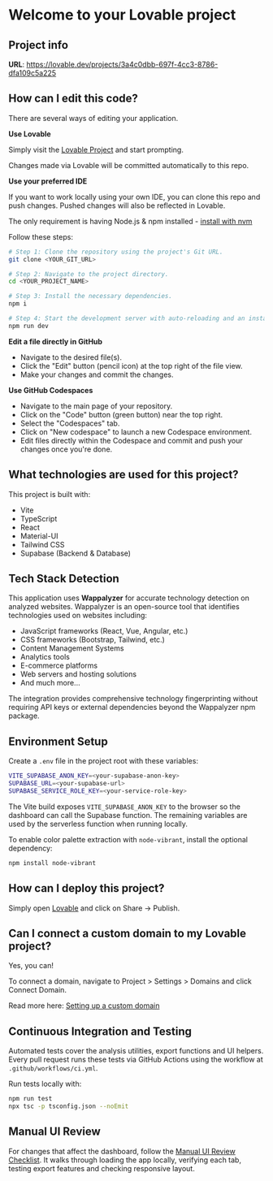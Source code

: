 
# Welcome to your Lovable project

## Project info

**URL**: https://lovable.dev/projects/3a4c0dbb-697f-4cc3-8786-dfa109c5a225

## How can I edit this code?

There are several ways of editing your application.

**Use Lovable**

Simply visit the [Lovable Project](https://lovable.dev/projects/3a4c0dbb-697f-4cc3-8786-dfa109c5a225) and start prompting.

Changes made via Lovable will be committed automatically to this repo.

**Use your preferred IDE**

If you want to work locally using your own IDE, you can clone this repo and push changes. Pushed changes will also be reflected in Lovable.

The only requirement is having Node.js & npm installed - [install with nvm](https://github.com/nvm-sh/nvm#installing-and-updating)

Follow these steps:

```sh
# Step 1: Clone the repository using the project's Git URL.
git clone <YOUR_GIT_URL>

# Step 2: Navigate to the project directory.
cd <YOUR_PROJECT_NAME>

# Step 3: Install the necessary dependencies.
npm i

# Step 4: Start the development server with auto-reloading and an instant preview.
npm run dev
```

**Edit a file directly in GitHub**

- Navigate to the desired file(s).
- Click the "Edit" button (pencil icon) at the top right of the file view.
- Make your changes and commit the changes.

**Use GitHub Codespaces**

- Navigate to the main page of your repository.
- Click on the "Code" button (green button) near the top right.
- Select the "Codespaces" tab.
- Click on "New codespace" to launch a new Codespace environment.
- Edit files directly within the Codespace and commit and push your changes once you're done.

## What technologies are used for this project?

This project is built with:

- Vite
- TypeScript
- React
- Material-UI
- Tailwind CSS
- Supabase (Backend & Database)

## Tech Stack Detection

This application uses **Wappalyzer** for accurate technology detection on analyzed websites. Wappalyzer is an open-source tool that identifies technologies used on websites including:

- JavaScript frameworks (React, Vue, Angular, etc.)
- CSS frameworks (Bootstrap, Tailwind, etc.)
- Content Management Systems
- Analytics tools
- E-commerce platforms
- Web servers and hosting solutions
- And much more...

The integration provides comprehensive technology fingerprinting without requiring API keys or external dependencies beyond the Wappalyzer npm package.

## Environment Setup

Create a `.env` file in the project root with these variables:

```sh
VITE_SUPABASE_ANON_KEY=<your-supabase-anon-key>
SUPABASE_URL=<your-supabase-url>
SUPABASE_SERVICE_ROLE_KEY=<your-service-role-key>
```

The Vite build exposes `VITE_SUPABASE_ANON_KEY` to the browser so the dashboard can call the Supabase function. The remaining variables are used by the serverless function when running locally.

To enable color palette extraction with `node-vibrant`, install the optional dependency:

```sh
npm install node-vibrant
```

## How can I deploy this project?

Simply open [Lovable](https://lovable.dev/projects/3a4c0dbb-697f-4cc3-8786-dfa109c5a225) and click on Share -> Publish.

## Can I connect a custom domain to my Lovable project?

Yes, you can!

To connect a domain, navigate to Project > Settings > Domains and click Connect Domain.

Read more here: [Setting up a custom domain](https://docs.lovable.dev/tips-tricks/custom-domain#step-by-step-guide)

## Continuous Integration and Testing

Automated tests cover the analysis utilities, export functions and UI helpers.
Every pull request runs these tests via GitHub Actions using the workflow at
`.github/workflows/ci.yml`.

Run tests locally with:

```sh
npm run test
npx tsc -p tsconfig.json --noEmit
```

## Manual UI Review

For changes that affect the dashboard, follow the
[Manual UI Review Checklist](docs/Manual_UI_Checklist.md). It walks through
loading the app locally, verifying each tab, testing export features and checking
responsive layout.

